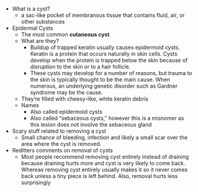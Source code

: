   * What is a cyst?
    * a sac-like pocket of membranous tissue that contains fluid, air, or other substances
  * Epidermal Cysts
    * The most common **cutaneous cyst**
    * What are they?
      * Buildup of trapped keratin usually causes epidermoid cysts. Keratin is a protein that occurs naturally in skin cells. Cysts develop when the protein is trapped below the skin because of disruption to the skin or to a hair follicle.
      * These cysts may develop for a number of reasons, but trauma to the skin is typically thought to be the main cause. When numerous, an underlying genetic disorder such as Gardner syndrome may be the cause.
    * They’re filled with cheesy-like, white keratin debris
    * Names
      * Also called epidermoid cysts
      * Also called “sebaceous cysts,” however this is a misnomer as this lesion does not involve the sebaceous gland
  * Scary stuff related to removing a cyst
    * Small chance of bleeding, infection and likely a small scar over the area where the cyst is removed.
  * Reditters comments on removal of cysts
    * Most people recommend removing cyst entirely instead of draining because draining hurts more and cyst is very likely to come back. Whereas removing cyst entirely usually makes it so it never comes back unless a tiny piece is left behind. Also, removal hurts less surprisingly 